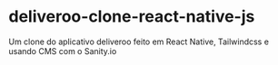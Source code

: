 # deliveroo-clone-react-native-js
Um clone do aplicativo deliveroo feito em React Native, Tailwindcss e usando CMS com o Sanity.io
